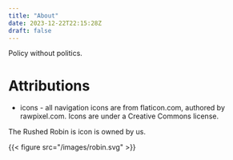 ```yaml
---
title: "About"
date: 2023-12-22T22:15:28Z
draft: false
---
```


Policy without politics.

# Attributions

- icons - all navigation icons are from flaticon.com, authored by rawpixel.com. Icons are under a Creative Commons license.

The Rushed Robin is icon is owned by us.

{{< figure src="/images/robin.svg" >}}

